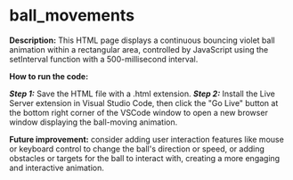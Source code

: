 # ball_movements

**Description:**
This HTML page displays a continuous bouncing violet ball animation within a rectangular area, controlled by JavaScript using the setInterval function with a 500-millisecond interval.

**How to run the code:**

***Step 1:*** Save the HTML file with a .html extension.
***Step 2:*** Install the Live Server extension in Visual Studio Code, then click the "Go Live" button at the bottom right corner of the VSCode window to open a new browser window displaying the ball-moving animation.

**Future improvement:**
consider adding user interaction features like mouse or keyboard control to change the ball's direction or speed, or adding obstacles or targets for the ball to interact with, creating a more engaging and interactive animation.
